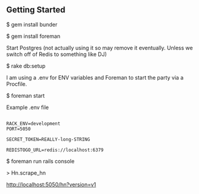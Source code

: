Getting Started
---------------

$ gem install bunder

$ gem install foreman

Start Postgres (not actually using it so may remove it eventually. Unless we switch off of Redis to something like DJ)

$ rake db:setup

I am using a .env for ENV variables and Foreman to start the party via a Procfile.

$ foreman start


Example .env file

```

RACK_ENV=development
PORT=5050

SECRET_TOKEN=REALLY-long-STRING

REDISTOGO_URL=redis://localhost:6379

```

$ foreman run rails console

\> Hn.scrape_hn

<http://localhost:5050/hn?version=v1>